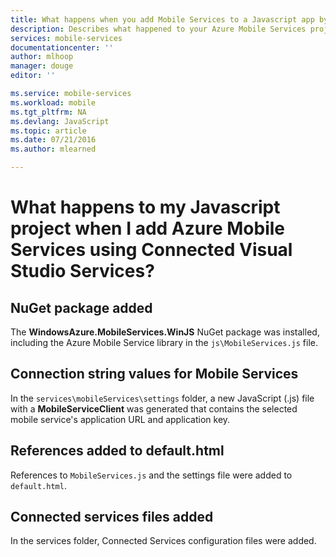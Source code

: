 ```yaml
---
title: What happens when you add Mobile Services to a Javascript app by using Visual Studio Connected Services | Microsoft Docs
description: Describes what happened to your Azure Mobile Services project in Visual Studio
services: mobile-services
documentationcenter: ''
author: mlhoop
manager: douge
editor: ''

ms.service: mobile-services
ms.workload: mobile
ms.tgt_pltfrm: NA
ms.devlang: JavaScript
ms.topic: article
ms.date: 07/21/2016
ms.author: mlearned

---
```

# What happens to my Javascript project when I add Azure Mobile Services using Connected Visual Studio Services?
## NuGet package added
The **WindowsAzure.MobileServices.WinJS** NuGet package was installed, including the Azure Mobile Service library in the `js\MobileServices.js` file.

## Connection string values for Mobile Services
In the `services\mobileServices\settings` folder, a new JavaScript (.js) file with a **MobileServiceClient** was generated that contains the selected mobile service's application URL and application key.  

## References added to default.html
References to `MobileServices.js` and the settings file were added to `default.html`.  

## Connected services files added
In the services folder, Connected Services configuration files were added.

